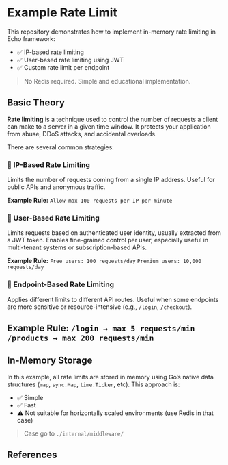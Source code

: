 # Example Rate Limit

This repository demonstrates how to implement in-memory rate limiting in Echo framework:

- ✅ IP-based rate limiting
- ✅ User-based rate limiting using JWT
- ✅ Custom rate limit per endpoint

> No Redis required. Simple and educational implementation.

## Basic Theory

**Rate limiting** is a technique used to control the number of requests a client can make to a server in a given time window. It protects your application from abuse, DDoS attacks, and accidental overloads.

There are several common strategies:

### 🔹 IP-Based Rate Limiting

Limits the number of requests coming from a single IP address.
Useful for public APIs and anonymous traffic.

**Example Rule:**
`Allow max 100 requests per IP per minute`

### 🔹 User-Based Rate Limiting

Limits requests based on authenticated user identity, usually extracted from a JWT token.
Enables fine-grained control per user, especially useful in multi-tenant systems or subscription-based APIs.

**Example Rule:**
`Free users: 100 requests/day`
`Premium users: 10,000 requests/day`

### 🔹 Endpoint-Based Rate Limiting

Applies different limits to different API routes.
Useful when some endpoints are more sensitive or resource-intensive (e.g., `/login`, `/checkout`).

**Example Rule:**
`/login → max 5 requests/min`
`/products → max 200 requests/min`
---

## In-Memory Storage

In this example, all rate limits are stored in memory using Go’s native data structures (`map`, `sync.Map`, `time.Ticker`, etc).
This approach is:

- ✅ Simple
- ✅ Fast
- ⚠️ Not suitable for horizontally scaled environments (use Redis in that case)

> Case go to `./internal/middleware/`

## References
